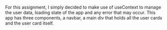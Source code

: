 For this assignment, I simply decided to make use of useContext to manage the user data, loading state of the app and any error that may occur.
This app has three components, a navbar, a main div that holds all the user cards and the user card itself.
